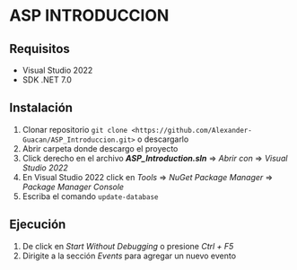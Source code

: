 # ASP INTRODUCCION

## Requisitos

- Visual Studio 2022
- SDK .NET 7.0

## Instalación

1. Clonar repositorio `git clone <https://github.com/Alexander-Guacan/ASP_Introduccion.git>` o descargarlo
2. Abrir carpeta donde descargo el proyecto
3. Click derecho en el archivo ***ASP_Introduction.sln*** => *Abrir con* => *Visual Studio 2022*
4. En Visual Studio 2022 click en *Tools* => *NuGet Package Manager* => *Package Manager Console*
5. Escriba el comando `update-database`

## Ejecución

1. De click en *Start Without Debugging* o presione *Ctrl + F5*
2. Dirigite a la sección *Events* para agregar un nuevo evento
